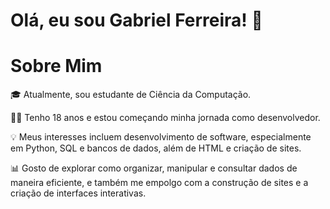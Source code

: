 # Olá, eu sou Gabriel Ferreira! 👋

# Sobre Mim

🎓 Atualmente, sou estudante de Ciência da Computação.

👨‍💻 Tenho 18 anos e estou começando minha jornada como desenvolvedor.

💡 Meus interesses incluem desenvolvimento de software, especialmente em Python, SQL e bancos de dados, além de HTML e criação de sites.

📊 Gosto de explorar como organizar, manipular e consultar dados de maneira eficiente, e também me empolgo com a construção de sites e a criação de interfaces interativas.

